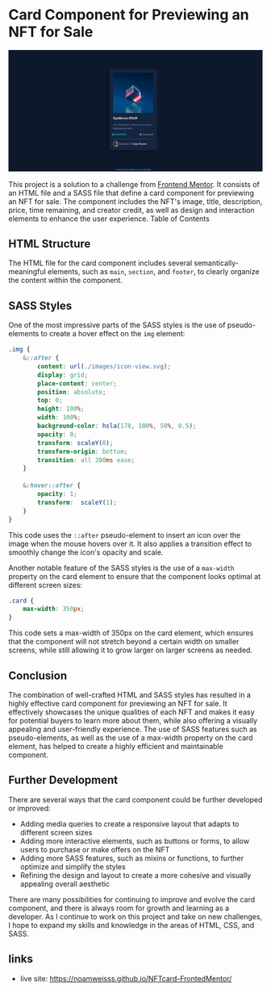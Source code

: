 # Card Component for Previewing an NFT for Sale

![](./screenshot.png)

This project is a solution to a challenge from [Frontend Mentor](https://www.frontendmentor.io/). It consists of an HTML file and a SASS file that define a card component for previewing an NFT for sale. The component includes the NFT's image, title, description, price, time remaining, and creator credit, as well as design and interaction elements to enhance the user experience.
Table of Contents

## HTML Structure

The HTML file for the card component includes several semantically-meaningful elements, such as `main`, `section`, and `footer`, to clearly organize the content within the component.

## SASS Styles

One of the most impressive parts of the SASS styles is the use of pseudo-elements to create a hover effect on the `img` element:

```scss
.img {
    &::after {
        content: url(./images/icon-view.svg);
        display: grid;
        place-content: center;
        position: absolute;
        top: 0;
        height: 100%;
        width: 100%;
        background-color: hsla(178, 100%, 50%, 0.5);
        opacity: 0;
        transform: scaleY(0);
        transform-origin: bottom;
        transition: all 200ms ease;
    }

    &:hover::after {
        opacity: 1; 
        transform:  scaleY(1);
    }
}
```

This code uses the `::after` pseudo-element to insert an icon over the image when the mouse hovers over it. It also applies a transition effect to smoothly change the icon's opacity and scale.

Another notable feature of the SASS styles is the use of a `max-width` property on the card element to ensure that the component looks optimal at different screen sizes:

```scss
.card {
    max-width: 350px;
}
```

This code sets a max-width of 350px on the card element, which ensures that the component will not stretch beyond a certain width on smaller screens, while still allowing it to grow larger on larger screens as needed.

## Conclusion

The combination of well-crafted HTML and SASS styles has resulted in a highly effective card component for previewing an NFT for sale. It effectively showcases the unique qualities of each NFT and makes it easy for potential buyers to learn more about them, while also offering a visually appealing and user-friendly experience. The use of SASS features such as pseudo-elements, as well as the use of a max-width property on the card element, has helped to create a highly efficient and maintainable component.

## Further Development
There are several ways that the card component could be further developed or improved:

* Adding media queries to create a responsive layout that adapts to different screen sizes
* Adding more interactive elements, such as buttons or forms, to allow users to purchase or make offers on the NFT
* Adding more SASS features, such as mixins or functions, to further optimize and simplify the styles
* Refining the design and layout to create a more cohesive and visually appealing overall aesthetic

There are many possibilities for continuing to improve and evolve the card component, and there is always room for growth and learning as a developer. As I continue to work on this project and take on new challenges, I hope to expand my skills and knowledge in the areas of HTML, CSS, and SASS.

## links 
* live site: https://noamweisss.github.io/NFTcard-FrontedMentor/

